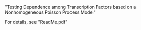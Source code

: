 "Testing Dependence among Transcription Factors based on a Nonhomogeneous Poisson Process Model"

For details, see "ReadMe.pdf"
